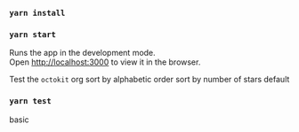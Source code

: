 ### `yarn install`

### `yarn start`

Runs the app in the development mode.\
Open [http://localhost:3000](http://localhost:3000) to view it in the browser.

Test the `octokit` org
sort by alphabetic order
sort by number of stars default

### `yarn test`





basic
